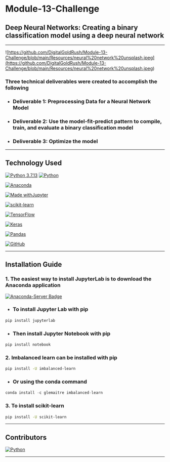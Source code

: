 # Module-13-Challenge

## Deep Neural Networks: Creating a binary classification model using a deep neural network

---
![https://github.com/DigitalGoldRush/Module-13-Challenge/blob/main/Resources/neural%20network%20unsplash.jpeg](<https://github.com/DigitalGoldRush/Module-13-Challenge/blob/main/Resources/neural%20network%20unsplash.jpeg>)

### Three technical deliverables were created to accomplish the following

- ###  Deliverable 1: Preprocessing Data for a Neural Network Model

- ###  Deliverable 2: Use the model-fit-predict pattern to compile, train, and evaluate a binary classification model

- ###  Deliverable 3: Optimize the model

---

## Technology Used

[![Python 3.7.13](https://img.shields.io/badge/python-3670A0?style=for-the-badge&logo=python&logoColor=ffdd54)]([https://www.python.org/downloads/release/python-3912/)
[![Python](https://img.shields.io/badge/Python-3.9.12-blue)](https://www.python.org/downloads/release/python-3912/)

[![Anaconda](https://img.shields.io/badge/Anaconda-%2344A833.svg?style=for-the-badge&logo=anaconda&logoColor=white)](https://www.anaconda.com/)

[![Made withJupyter](https://img.shields.io/badge/Made%20with-Jupyter-orange?style=for-the-badge&logo=Jupyter)](https://jupyter.org/try)

[![scikit-learn](https://img.shields.io/badge/scikit--learn-%23F7931E.svg?style=for-the-badge&logo=scikit-learn&logoColor=white)](https://scikit-learn.org/stable/index.html)

[![TensorFlow](https://img.shields.io/badge/TensorFlow-%23FF6F00.svg?style=for-the-badge&logo=TensorFlow&logoColor=white)](https://www.tensorflow.org/)

[![Keras](https://img.shields.io/badge/Keras-%23D00000.svg?style=for-the-badge&logo=Keras&logoColor=white)](https://keras.io/)

[![Pandas](https://img.shields.io/badge/pandas-%23150458.svg?style=for-the-badge&logo=pandas&logoColor=white)](https://pandas.pydata.org/)

[![GitHub](https://img.shields.io/badge/github-%23121011.svg?style=for-the-badge&logo=github&logoColor=white)](https://github.com/DigitalGoldRush?tab=repositories)

---

## Installation Guide

### 1. The easiest way to install JupyterLab is to download the Anaconda application

[![Anaconda-Server Badge](https://anaconda.org/conda-forge/markdown-include/badges/installer/conda.svg)](https://www.anaconda.com/products/distribution)

- ### To install Jupyter Lab with pip

``` bash
pip install jupyterlab
```

- ### Then install Jupyter Notebook with pip

``` bash
pip install notebook
```

### 2. Imbalanced learn can be installed with pip

  ``` bash
pip install -U imbalanced-learn

```

- ### Or using the conda command

 ```python
conda install -c glemaitre imbalanced-learn
  ```

### 3. To install scikit-learn

```bash
pip install -U scikit-learn
```

---

## Contributors

[![Python](https://img.shields.io/badge/Michael_Dionne-LinkedIn-blue)](https://www.linkedin.com/in/michael-dionne-b2a1b61b/)

---
